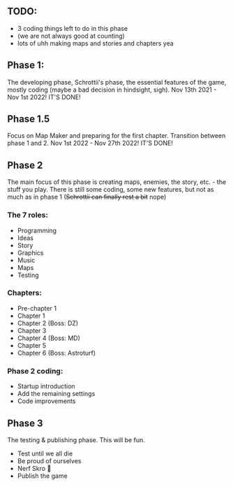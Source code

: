 ﻿## TODO:
- 3 coding things left to do in this phase
- (we are not always good at counting)
- lots of uhh making maps and stories and chapters yea

## Phase 1:
The developing phase, Schrottii's phase, the essential features of the game, mostly coding (maybe a bad decision in hindsight, sigh).
Nov 13th 2021 - Nov 1st 2022!
IT'S DONE!

## Phase 1.5
Focus on Map Maker and preparing for the first chapter. Transition between phase 1 and 2.
Nov 1st 2022 - Nov 27th 2022!
IT'S DONE!

## Phase 2
The main focus of this phase is creating maps, enemies, the story, etc. - the stuff you play.
There is still some coding, some new features, but not as much as in phase 1 (~~Schrottii can finally rest a bit~~ nope)

### The 7 roles:
- Programming
- Ideas
- Story
- Graphics
- Music
- Maps
- Testing

### Chapters:
- Pre-chapter 1
- Chapter 1
- Chapter 2 (Boss: DZ)
- Chapter 3
- Chapter 4 (Boss: MD)
- Chapter 5
- Chapter 6 (Boss: Astroturf)

### Phase 2 coding:
- Startup introduction
- Add the remaining settings
- Code improvements

## Phase 3
The testing & publishing phase. This will be fun.

- Test until we all die
- Be proud of ourselves
- Nerf Skro 🤔
- Publish the game